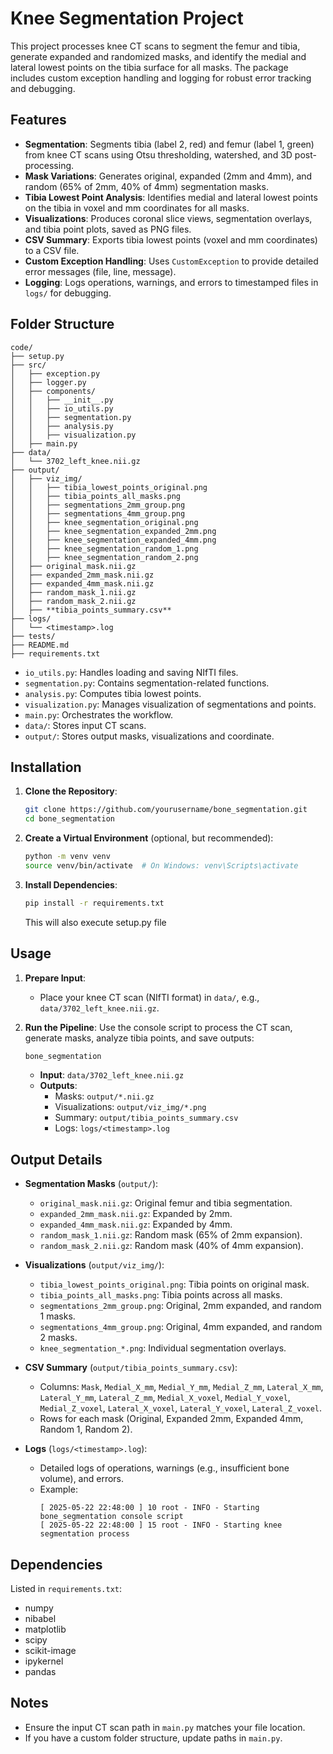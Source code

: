 # Knee Segmentation Project

This project processes knee CT scans to segment the femur and tibia, generate expanded and randomized masks, and identify the medial and lateral lowest points on the tibia surface for all masks. The package includes custom exception handling and logging for robust error tracking and debugging.

## Features

- **Segmentation**: Segments tibia (label 2, red) and femur (label 1, green) from knee CT scans using Otsu thresholding, watershed, and 3D post-processing.
- **Mask Variations**: Generates original, expanded (2mm and 4mm), and random (65% of 2mm, 40% of 4mm) segmentation masks.
- **Tibia Lowest Point Analysis**: Identifies medial and lateral lowest points on the tibia in voxel and mm coordinates for all masks.
- **Visualizations**: Produces coronal slice views, segmentation overlays, and tibia point plots, saved as PNG files.
- **CSV Summary**: Exports tibia lowest points (voxel and mm coordinates) to a CSV file.
- **Custom Exception Handling**: Uses `CustomException` to provide detailed error messages (file, line, message).
- **Logging**: Logs operations, warnings, and errors to timestamped files in `logs/` for debugging.

## Folder Structure

```
code/
├── setup.py
├── src/
│   ├── exception.py
│   ├── logger.py
│   ├── components/
│   │   ├── __init__.py
│   │   ├── io_utils.py
│   │   ├── segmentation.py
│   │   ├── analysis.py
│   │   ├── visualization.py
│   ├── main.py
├── data/
│   └── 3702_left_knee.nii.gz
├── output/
│   ├── viz_img/
│   │   ├── tibia_lowest_points_original.png
│   │   ├── tibia_points_all_masks.png
│   │   ├── segmentations_2mm_group.png
│   │   ├── segmentations_4mm_group.png
│   │   ├── knee_segmentation_original.png
│   │   ├── knee_segmentation_expanded_2mm.png
│   │   ├── knee_segmentation_expanded_4mm.png
│   │   ├── knee_segmentation_random_1.png
│   │   ├── knee_segmentation_random_2.png
│   ├── original_mask.nii.gz
│   ├── expanded_2mm_mask.nii.gz
│   ├── expanded_4mm_mask.nii.gz
│   ├── random_mask_1.nii.gz
│   ├── random_mask_2.nii.gz
│   ├── **tibia_points_summary.csv**
├── logs/
│   └── <timestamp>.log
├── tests/
├── README.md
├── requirements.txt
```

- `io_utils.py`: Handles loading and saving NIfTI files.
- `segmentation.py`: Contains segmentation-related functions.
- `analysis.py`: Computes tibia lowest points.
- `visualization.py`: Manages visualization of segmentations and points.
- `main.py`: Orchestrates the workflow.
- `data/`: Stores input CT scans.
- `output/`: Stores output masks, visualizations and coordinate.

## Installation

1. **Clone the Repository**:
   ```bash
   git clone https://github.com/yourusername/bone_segmentation.git
   cd bone_segmentation
   ```

2. **Create a Virtual Environment** (optional, but recommended):
   ```bash
   python -m venv venv
   source venv/bin/activate  # On Windows: venv\Scripts\activate
   ```

3. **Install Dependencies**:
   ```bash
   pip install -r requirements.txt
   ```
   This will also execute setup.py file


## Usage

1. **Prepare Input**:
   - Place your knee CT scan (NIfTI format) in `data/`, e.g., `data/3702_left_knee.nii.gz`.

2. **Run the Pipeline**:
   Use the console script to process the CT scan, generate masks, analyze tibia points, and save outputs:
   ```bash
   bone_segmentation
   ```
   - **Input**: `data/3702_left_knee.nii.gz`
   - **Outputs**:
     - Masks: `output/*.nii.gz`
     - Visualizations: `output/viz_img/*.png`
     - Summary: `output/tibia_points_summary.csv`
     - Logs: `logs/<timestamp>.log`

## Output Details

- **Segmentation Masks** (`output/`):
  - `original_mask.nii.gz`: Original femur and tibia segmentation.
  - `expanded_2mm_mask.nii.gz`: Expanded by 2mm.
  - `expanded_4mm_mask.nii.gz`: Expanded by 4mm.
  - `random_mask_1.nii.gz`: Random mask (65% of 2mm expansion).
  - `random_mask_2.nii.gz`: Random mask (40% of 4mm expansion).

- **Visualizations** (`output/viz_img/`):
  - `tibia_lowest_points_original.png`: Tibia points on original mask.
  - `tibia_points_all_masks.png`: Tibia points across all masks.
  - `segmentations_2mm_group.png`: Original, 2mm expanded, and random 1 masks.
  - `segmentations_4mm_group.png`: Original, 4mm expanded, and random 2 masks.
  - `knee_segmentation_*.png`: Individual segmentation overlays.

- **CSV Summary** (`output/tibia_points_summary.csv`):
  - Columns: `Mask`, `Medial_X_mm`, `Medial_Y_mm`, `Medial_Z_mm`, `Lateral_X_mm`, `Lateral_Y_mm`, `Lateral_Z_mm`, `Medial_X_voxel`, `Medial_Y_voxel`, `Medial_Z_voxel`, `Lateral_X_voxel`, `Lateral_Y_voxel`, `Lateral_Z_voxel`.
  - Rows for each mask (Original, Expanded 2mm, Expanded 4mm, Random 1, Random 2).

- **Logs** (`logs/<timestamp>.log`):
  - Detailed logs of operations, warnings (e.g., insufficient bone volume), and errors.
  - Example:
    ```
    [ 2025-05-22 22:48:00 ] 10 root - INFO - Starting bone_segmentation console script
    [ 2025-05-22 22:48:00 ] 15 root - INFO - Starting knee segmentation process
    ```

## Dependencies

Listed in `requirements.txt`:
- numpy
- nibabel
- matplotlib
- scipy
- scikit-image
- ipykernel
- pandas

## Notes

- Ensure the input CT scan path in `main.py` matches your file location.
- If you have a custom folder structure, update paths in `main.py`.
